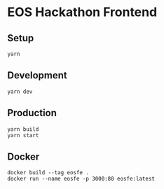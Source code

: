 EOS Hackathon Frontend
======================

## Setup

    yarn

## Development

    yarn dev

## Production

    yarn build
    yarn start

## Docker

    docker build --tag eosfe .
    docker run --name eosfe -p 3000:80 eosfe:latest

